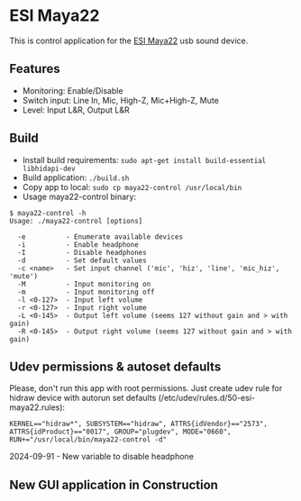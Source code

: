 ESI Maya22 
==========

This is control application for the [ESI Maya22](http://www.esi-audio.com/products/maya22usb/) usb sound device.

Features
--------
* Monitoring: Enable/Disable
* Switch input: Line In, Mic, High-Z, Mic+High-Z, Mute
* Level: Input L&R, Output L&R

Build
-----
* Install build requirements: `sudo apt-get install build-essential libhidapi-dev`
* Build application: `./build.sh`
* Copy app to local: `sudo cp maya22-control /usr/local/bin`
* Usage maya22-control binary:
```
$ maya22-control -h
Usage: ./maya22-control [options]

  -e          - Enumerate available devices
  -i          - Enable headphone
  -I          - Disable headphones
  -d          - Set default values
  -c <name>   - Set input channel ('mic', 'hiz', 'line', 'mic_hiz', 'mute')
  -M          - Input monitoring on
  -m          - Input monitoring off
  -l <0-127>  - Input left volume
  -r <0-127>  - Input right volume
  -L <0-145>  - Output left volume (seems 127 without gain and > with gain)
  -R <0-145>  - Output right volume (seems 127 without gain and > with gain)
```

Udev permissions & autoset defaults
-----------------------------------
Please, don't run this app with root permissions.
Just create udev rule for hidraw device with autorun set defaults (/etc/udev/rules.d/50-esi-maya22.rules):
```
KERNEL=="hidraw*", SUBSYSTEM=="hidraw", ATTRS{idVendor}=="2573", ATTRS{idProduct}=="0017", GROUP="plugdev", MODE="0660", RUN+="/usr/local/bin/maya22-control -d"
```

2024-09-91 - New variable to disable headphone

New GUI application in Construction  
---------------
